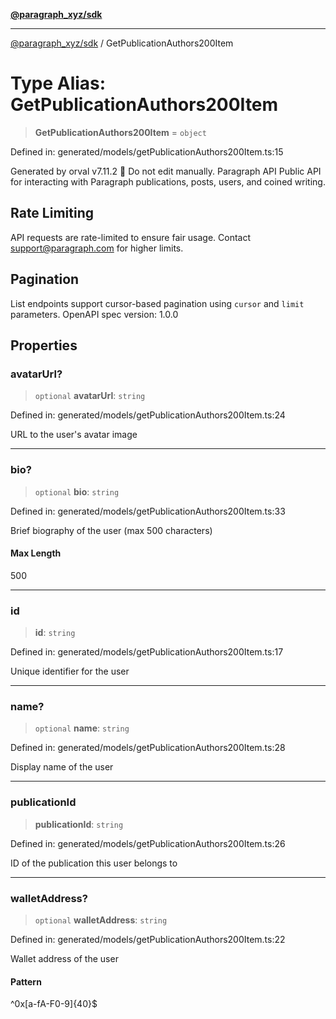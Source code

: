 [**@paragraph_xyz/sdk**](../README.md)

***

[@paragraph_xyz/sdk](../README.md) / GetPublicationAuthors200Item

# Type Alias: GetPublicationAuthors200Item

> **GetPublicationAuthors200Item** = `object`

Defined in: generated/models/getPublicationAuthors200Item.ts:15

Generated by orval v7.11.2 🍺
Do not edit manually.
Paragraph API
Public API for interacting with Paragraph publications, posts, users, and coined writing.

## Rate Limiting
API requests are rate-limited to ensure fair usage. Contact support@paragraph.com for higher limits.

## Pagination
List endpoints support cursor-based pagination using `cursor` and `limit` parameters.
OpenAPI spec version: 1.0.0

## Properties

### avatarUrl?

> `optional` **avatarUrl**: `string`

Defined in: generated/models/getPublicationAuthors200Item.ts:24

URL to the user's avatar image

***

### bio?

> `optional` **bio**: `string`

Defined in: generated/models/getPublicationAuthors200Item.ts:33

Brief biography of the user (max 500 characters)

#### Max Length

500

***

### id

> **id**: `string`

Defined in: generated/models/getPublicationAuthors200Item.ts:17

Unique identifier for the user

***

### name?

> `optional` **name**: `string`

Defined in: generated/models/getPublicationAuthors200Item.ts:28

Display name of the user

***

### publicationId

> **publicationId**: `string`

Defined in: generated/models/getPublicationAuthors200Item.ts:26

ID of the publication this user belongs to

***

### walletAddress?

> `optional` **walletAddress**: `string`

Defined in: generated/models/getPublicationAuthors200Item.ts:22

Wallet address of the user

#### Pattern

^0x[a-fA-F0-9]{40}$
